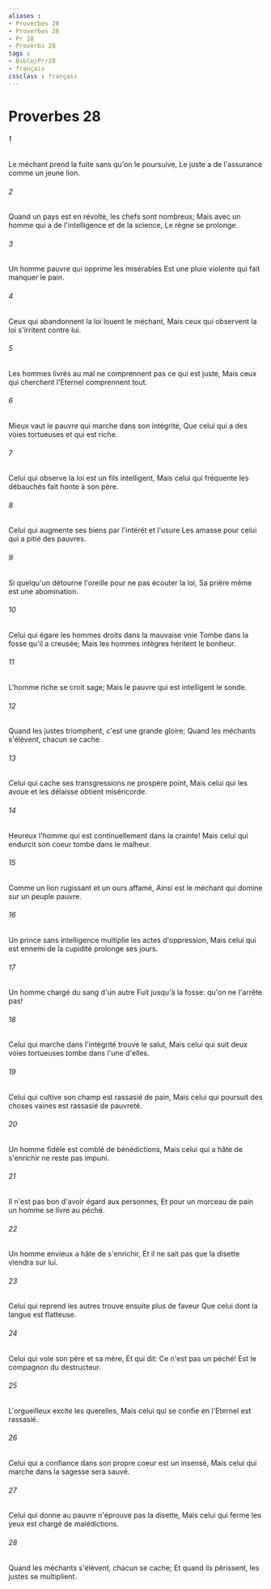 ```yaml
---
aliases : 
- Proverbes 28
- Proverbes 28
- Pr 28
- Proverbs 28
tags : 
- Bible/Pr/28
- français
cssclass : français
---
```


# Proverbes 28

###### 1
Le méchant prend la fuite sans qu'on le poursuive, Le juste a de l'assurance comme un jeune lion.
###### 2
Quand un pays est en révolte, les chefs sont nombreux; Mais avec un homme qui a de l'intelligence et de la science, Le règne se prolonge.
###### 3
Un homme pauvre qui opprime les misérables Est une pluie violente qui fait manquer le pain.
###### 4
Ceux qui abandonnent la loi louent le méchant, Mais ceux qui observent la loi s'irritent contre lui.
###### 5
Les hommes livrés au mal ne comprennent pas ce qui est juste, Mais ceux qui cherchent l'Eternel comprennent tout.
###### 6
Mieux vaut le pauvre qui marche dans son intégrité, Que celui qui a des voies tortueuses et qui est riche.
###### 7
Celui qui observe la loi est un fils intelligent, Mais celui qui fréquente les débauchés fait honte à son père.
###### 8
Celui qui augmente ses biens par l'intérêt et l'usure Les amasse pour celui qui a pitié des pauvres.
###### 9
Si quelqu'un détourne l'oreille pour ne pas écouter la loi, Sa prière même est une abomination.
###### 10
Celui qui égare les hommes droits dans la mauvaise voie Tombe dans la fosse qu'il a creusée; Mais les hommes intègres héritent le bonheur.
###### 11
L'homme riche se croit sage; Mais le pauvre qui est intelligent le sonde.
###### 12
Quand les justes triomphent, c'est une grande gloire; Quand les méchants s'élèvent, chacun se cache.
###### 13
Celui qui cache ses transgressions ne prospère point, Mais celui qui les avoue et les délaisse obtient miséricorde.
###### 14
Heureux l'homme qui est continuellement dans la crainte! Mais celui qui endurcit son coeur tombe dans le malheur.
###### 15
Comme un lion rugissant et un ours affamé, Ainsi est le méchant qui domine sur un peuple pauvre.
###### 16
Un prince sans intelligence multiplie les actes d'oppression, Mais celui qui est ennemi de la cupidité prolonge ses jours.
###### 17
Un homme chargé du sang d'un autre Fuit jusqu'à la fosse: qu'on ne l'arrête pas!
###### 18
Celui qui marche dans l'intégrité trouve le salut, Mais celui qui suit deux voies tortueuses tombe dans l'une d'elles.
###### 19
Celui qui cultive son champ est rassasié de pain, Mais celui qui poursuit des choses vaines est rassasié de pauvreté.
###### 20
Un homme fidèle est comblé de bénédictions, Mais celui qui a hâte de s'enrichir ne reste pas impuni.
###### 21
Il n'est pas bon d'avoir égard aux personnes, Et pour un morceau de pain un homme se livre au péché.
###### 22
Un homme envieux a hâte de s'enrichir, Et il ne sait pas que la disette viendra sur lui.
###### 23
Celui qui reprend les autres trouve ensuite plus de faveur Que celui dont la langue est flatteuse.
###### 24
Celui qui vole son père et sa mère, Et qui dit: Ce n'est pas un péché! Est le compagnon du destructeur.
###### 25
L'orgueilleux excite les querelles, Mais celui qui se confie en l'Eternel est rassasié.
###### 26
Celui qui a confiance dans son propre coeur est un insensé, Mais celui qui marche dans la sagesse sera sauvé.
###### 27
Celui qui donne au pauvre n'éprouve pas la disette, Mais celui qui ferme les yeux est chargé de malédictions.
###### 28
Quand les méchants s'élèvent, chacun se cache; Et quand ils périssent, les justes se multiplient.
